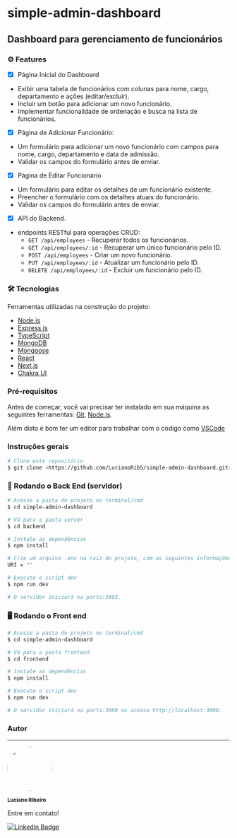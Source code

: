 # simple-admin-dashboard

## Dashboard para gerenciamento de funcionários

### ⚙️ Features

- [x] Página Inicial do Dashboard
- Exibir uma tabela de funcionários com colunas para nome, cargo, departamento e ações (editar/excluir).
- Incluir um botão para adicionar um novo funcionário.
- Implementar funcionalidade de ordenação e busca na lista de funcionários.
- [x] Página de Adicionar Funcionário:
- Um formulário para adicionar um novo funcionário com campos para nome, cargo, departamento e data de admissão.
- Validar os campos do formulário antes de enviar.
- [x] Página de Editar Funcionário
- Um formulário para editar os detalhes de um funcionário existente.
- Preencher o formulário com os detalhes atuais do funcionário.
- Validar os campos do formulário antes de enviar.
- [x] API do Backend.
- endpoints RESTful para operações CRUD:
  - `GET /api/employees` - Recuperar todos os funcionários.
  - `GET /api/employees/:id` - Recuperar um único funcionário pelo ID.
  - `POST /api/employees` - Criar um novo funcionário.
  - `PUT /api/employees/:id` - Atualizar um funcionário pelo ID.
  - `DELETE /api/employees/:id` - Excluir um funcionário pelo ID.

### 🛠 Tecnologias

Ferramentas utilizadas na construção do projeto:

- [Node.js](https://nodejs.org/en)
- [Express.js](https://expressjs.com/pt-br/)
- [TypeScript](https://www.typescriptlang.org/)
- [MongoDB](https://www.mongodb.com/)
- [Mongoose](https://mongoosejs.com/)
- [React](https://react.dev/)
- [Next.js](https://nextjs.org/)
- [Chakra UI](https://v2.chakra-ui.com/)

### Pré-requisitos

Antes de começar, você vai precisar ter instalado em sua máquina as seguintes ferramentas:
[Git](https://git-scm.com/), [Node.js](https://nodejs.org/en).
 
Além disto é bom ter um editor para trabalhar com o código como [VSCode](https://code.visualstudio.com/)

### Instruções gerais

```bash
# Clone este repositório
$ git clone <https://github.com/LucianoRib5/simple-admin-dashboard.git>
```

### 🎲 Rodando o Back End (servidor)

```bash
# Acesse a pasta do projeto no terminal/cmd
$ cd simple-admin-dashboard

# Vá para a pasta server
$ cd backend

# Instale as dependências
$ npm install

# Crie um arquivo .env na raiz do projeto, com as seguintes informações (complete as aspas com seu acesso a sua database(MongoDB)):
URI = ""

# Execute o script dev
$ npm run dev

# O servidor iniciará na porta:3003.
```

### 🖥️ Rodando o Front end

```bash
# Acesse a pasta do projeto no terminal/cmd
$ cd simple-admin-dashboard

# Vá para a pasta frontend
$ cd frontend

# Instale as dependências
$ npm install

# Execute o script dev
$ npm run dev

# O servidor iniciará na porta:3000 ou acesse http://localhost:3000.
```


### Autor
---
 <img style="border-radius: 50%;" src="https://avatars.githubusercontent.com/u/89327618?v=4" width="100px;" alt=""/>
 
 <sub><b>Luciano Ribeiro</b></sub>


Entre em contato!

[![Linkedin Badge](https://img.shields.io/badge/-Luciano-blue?style=flat-square&logo=Linkedin&logoColor=white&link=https://www.linkedin.com/in/tgmarinho/)](https://www.linkedin.com/in/luciano-ribeiro-santos/)